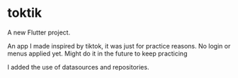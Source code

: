 # toktik

A new Flutter project.

An app I made inspired by tiktok, it was just for practice reasons. No login or menus applied yet.
Might do it in the future to keep practicing

I added the use of datasources and repositories.
